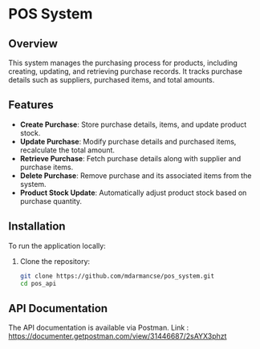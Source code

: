 # POS System

## Overview
This system manages the purchasing process for products, including creating, updating, and retrieving purchase records. It tracks purchase details such as suppliers, purchased items, and total amounts.

## Features
- **Create Purchase**: Store purchase details, items, and update product stock.
- **Update Purchase**: Modify purchase details and purchased items, recalculate the total amount.
- **Retrieve Purchase**: Fetch purchase details along with supplier and purchase items.
- **Delete Purchase**: Remove purchase and its associated items from the system.
- **Product Stock Update**: Automatically adjust product stock based on purchase quantity.

## Installation
To run the application locally:

1. Clone the repository:
   ```bash
   git clone https://github.com/mdarmancse/pos_system.git
   cd pos_api

## API Documentation
The API documentation is available via Postman.
Link : https://documenter.getpostman.com/view/31446687/2sAYX3phzt
